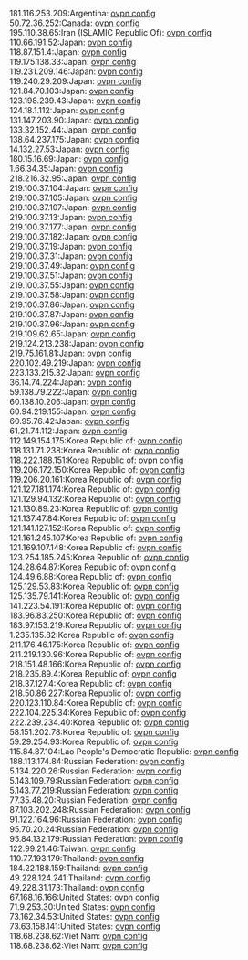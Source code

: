 181.116.253.209:Argentina: [ovpn config](vpn/181_116_253_209.ovpn)  
50.72.36.252:Canada: [ovpn config](vpn/50_72_36_252.ovpn)  
195.110.38.65:Iran (ISLAMIC Republic Of): [ovpn config](vpn/195_110_38_65.ovpn)  
110.66.191.52:Japan: [ovpn config](vpn/110_66_191_52.ovpn)  
118.87.151.4:Japan: [ovpn config](vpn/118_87_151_4.ovpn)  
119.175.138.33:Japan: [ovpn config](vpn/119_175_138_33.ovpn)  
119.231.209.146:Japan: [ovpn config](vpn/119_231_209_146.ovpn)  
119.240.29.209:Japan: [ovpn config](vpn/119_240_29_209.ovpn)  
121.84.70.103:Japan: [ovpn config](vpn/121_84_70_103.ovpn)  
123.198.239.43:Japan: [ovpn config](vpn/123_198_239_43.ovpn)  
124.18.1.112:Japan: [ovpn config](vpn/124_18_1_112.ovpn)  
131.147.203.90:Japan: [ovpn config](vpn/131_147_203_90.ovpn)  
133.32.152.44:Japan: [ovpn config](vpn/133_32_152_44.ovpn)  
138.64.237.175:Japan: [ovpn config](vpn/138_64_237_175.ovpn)  
14.132.27.53:Japan: [ovpn config](vpn/14_132_27_53.ovpn)  
180.15.16.69:Japan: [ovpn config](vpn/180_15_16_69.ovpn)  
1.66.34.35:Japan: [ovpn config](vpn/1_66_34_35.ovpn)  
218.216.32.95:Japan: [ovpn config](vpn/218_216_32_95.ovpn)  
219.100.37.104:Japan: [ovpn config](vpn/219_100_37_104.ovpn)  
219.100.37.105:Japan: [ovpn config](vpn/219_100_37_105.ovpn)  
219.100.37.107:Japan: [ovpn config](vpn/219_100_37_107.ovpn)  
219.100.37.13:Japan: [ovpn config](vpn/219_100_37_13.ovpn)  
219.100.37.177:Japan: [ovpn config](vpn/219_100_37_177.ovpn)  
219.100.37.182:Japan: [ovpn config](vpn/219_100_37_182.ovpn)  
219.100.37.19:Japan: [ovpn config](vpn/219_100_37_19.ovpn)  
219.100.37.31:Japan: [ovpn config](vpn/219_100_37_31.ovpn)  
219.100.37.49:Japan: [ovpn config](vpn/219_100_37_49.ovpn)  
219.100.37.51:Japan: [ovpn config](vpn/219_100_37_51.ovpn)  
219.100.37.55:Japan: [ovpn config](vpn/219_100_37_55.ovpn)  
219.100.37.58:Japan: [ovpn config](vpn/219_100_37_58.ovpn)  
219.100.37.86:Japan: [ovpn config](vpn/219_100_37_86.ovpn)  
219.100.37.87:Japan: [ovpn config](vpn/219_100_37_87.ovpn)  
219.100.37.96:Japan: [ovpn config](vpn/219_100_37_96.ovpn)  
219.109.62.65:Japan: [ovpn config](vpn/219_109_62_65.ovpn)  
219.124.213.238:Japan: [ovpn config](vpn/219_124_213_238.ovpn)  
219.75.161.81:Japan: [ovpn config](vpn/219_75_161_81.ovpn)  
220.102.49.219:Japan: [ovpn config](vpn/220_102_49_219.ovpn)  
223.133.215.32:Japan: [ovpn config](vpn/223_133_215_32.ovpn)  
36.14.74.224:Japan: [ovpn config](vpn/36_14_74_224.ovpn)  
59.138.79.222:Japan: [ovpn config](vpn/59_138_79_222.ovpn)  
60.138.10.206:Japan: [ovpn config](vpn/60_138_10_206.ovpn)  
60.94.219.155:Japan: [ovpn config](vpn/60_94_219_155.ovpn)  
60.95.76.42:Japan: [ovpn config](vpn/60_95_76_42.ovpn)  
61.21.74.112:Japan: [ovpn config](vpn/61_21_74_112.ovpn)  
112.149.154.175:Korea Republic of: [ovpn config](vpn/112_149_154_175.ovpn)  
118.131.71.238:Korea Republic of: [ovpn config](vpn/118_131_71_238.ovpn)  
118.222.188.151:Korea Republic of: [ovpn config](vpn/118_222_188_151.ovpn)  
119.206.172.150:Korea Republic of: [ovpn config](vpn/119_206_172_150.ovpn)  
119.206.20.161:Korea Republic of: [ovpn config](vpn/119_206_20_161.ovpn)  
121.127.181.174:Korea Republic of: [ovpn config](vpn/121_127_181_174.ovpn)  
121.129.94.132:Korea Republic of: [ovpn config](vpn/121_129_94_132.ovpn)  
121.130.89.23:Korea Republic of: [ovpn config](vpn/121_130_89_23.ovpn)  
121.137.47.84:Korea Republic of: [ovpn config](vpn/121_137_47_84.ovpn)  
121.141.127.152:Korea Republic of: [ovpn config](vpn/121_141_127_152.ovpn)  
121.161.245.107:Korea Republic of: [ovpn config](vpn/121_161_245_107.ovpn)  
121.169.107.148:Korea Republic of: [ovpn config](vpn/121_169_107_148.ovpn)  
123.254.185.245:Korea Republic of: [ovpn config](vpn/123_254_185_245.ovpn)  
124.28.64.87:Korea Republic of: [ovpn config](vpn/124_28_64_87.ovpn)  
124.49.6.88:Korea Republic of: [ovpn config](vpn/124_49_6_88.ovpn)  
125.129.53.83:Korea Republic of: [ovpn config](vpn/125_129_53_83.ovpn)  
125.135.79.141:Korea Republic of: [ovpn config](vpn/125_135_79_141.ovpn)  
141.223.54.191:Korea Republic of: [ovpn config](vpn/141_223_54_191.ovpn)  
183.96.83.250:Korea Republic of: [ovpn config](vpn/183_96_83_250.ovpn)  
183.97.153.219:Korea Republic of: [ovpn config](vpn/183_97_153_219.ovpn)  
1.235.135.82:Korea Republic of: [ovpn config](vpn/1_235_135_82.ovpn)  
211.176.46.175:Korea Republic of: [ovpn config](vpn/211_176_46_175.ovpn)  
211.219.130.96:Korea Republic of: [ovpn config](vpn/211_219_130_96.ovpn)  
218.151.48.166:Korea Republic of: [ovpn config](vpn/218_151_48_166.ovpn)  
218.235.89.4:Korea Republic of: [ovpn config](vpn/218_235_89_4.ovpn)  
218.37.127.4:Korea Republic of: [ovpn config](vpn/218_37_127_4.ovpn)  
218.50.86.227:Korea Republic of: [ovpn config](vpn/218_50_86_227.ovpn)  
220.123.110.84:Korea Republic of: [ovpn config](vpn/220_123_110_84.ovpn)  
222.104.225.34:Korea Republic of: [ovpn config](vpn/222_104_225_34.ovpn)  
222.239.234.40:Korea Republic of: [ovpn config](vpn/222_239_234_40.ovpn)  
58.151.202.78:Korea Republic of: [ovpn config](vpn/58_151_202_78.ovpn)  
59.29.254.93:Korea Republic of: [ovpn config](vpn/59_29_254_93.ovpn)  
115.84.87.104:Lao People's Democratic Republic: [ovpn config](vpn/115_84_87_104.ovpn)  
188.113.174.84:Russian Federation: [ovpn config](vpn/188_113_174_84.ovpn)  
5.134.220.26:Russian Federation: [ovpn config](vpn/5_134_220_26.ovpn)  
5.143.109.79:Russian Federation: [ovpn config](vpn/5_143_109_79.ovpn)  
5.143.77.219:Russian Federation: [ovpn config](vpn/5_143_77_219.ovpn)  
77.35.48.20:Russian Federation: [ovpn config](vpn/77_35_48_20.ovpn)  
87.103.202.248:Russian Federation: [ovpn config](vpn/87_103_202_248.ovpn)  
91.122.164.96:Russian Federation: [ovpn config](vpn/91_122_164_96.ovpn)  
95.70.20.24:Russian Federation: [ovpn config](vpn/95_70_20_24.ovpn)  
95.84.132.179:Russian Federation: [ovpn config](vpn/95_84_132_179.ovpn)  
122.99.21.46:Taiwan: [ovpn config](vpn/122_99_21_46.ovpn)  
110.77.193.179:Thailand: [ovpn config](vpn/110_77_193_179.ovpn)  
184.22.188.159:Thailand: [ovpn config](vpn/184_22_188_159.ovpn)  
49.228.124.241:Thailand: [ovpn config](vpn/49_228_124_241.ovpn)  
49.228.31.173:Thailand: [ovpn config](vpn/49_228_31_173.ovpn)  
67.168.16.166:United States: [ovpn config](vpn/67_168_16_166.ovpn)  
71.9.253.30:United States: [ovpn config](vpn/71_9_253_30.ovpn)  
73.162.34.53:United States: [ovpn config](vpn/73_162_34_53.ovpn)  
73.63.158.141:United States: [ovpn config](vpn/73_63_158_141.ovpn)  
118.68.238.62:Viet Nam: [ovpn config](vpn/118_68_238_62.ovpn)  
118.68.238.62:Viet Nam: [ovpn config](vpn/118_68_238_62.ovpn)  
